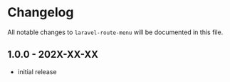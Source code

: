 # Changelog

All notable changes to `laravel-route-menu` will be documented in this file.

## 1.0.0 - 202X-XX-XX

- initial release
